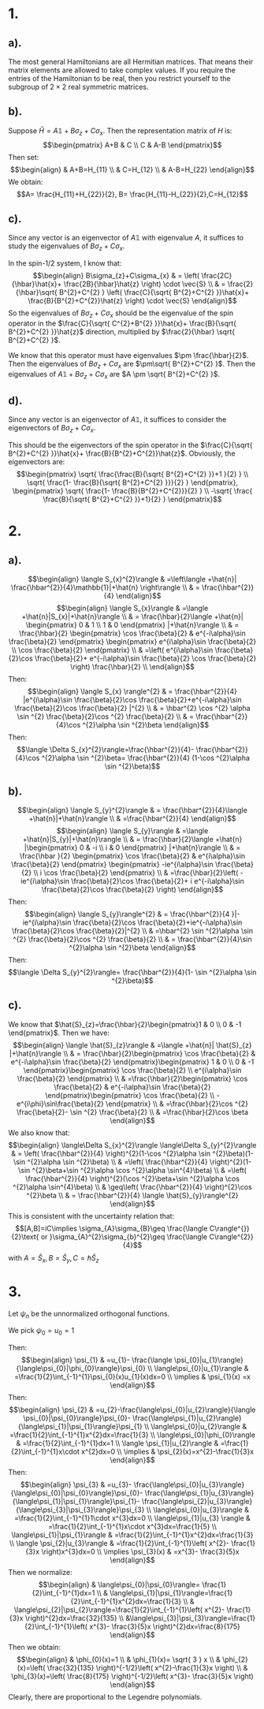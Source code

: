 # 1.
## a).
The most general Hamiltonians are all Hermitian matrices. That means their matrix elements are allowed to take complex values. If you require the entries of the Hamiltonian to be real, then you restrict yourself to the subgroup of $2\times 2$ real symmetric matrices.
## b).
Suppose $\hat{H}=A \mathbb{1}+B\sigma_{z}+C\sigma_{x}$. Then the representation matrix of $H$ is:
$$\begin{pmatrix}
A+B & C \\
C & A-B 
\end{pmatrix}$$
Then set:
$$\begin{align}
 & A+B=H_{11} \\
 & C=H_{12} \\
 & A-B=H_{22}
\end{align}$$
We obtain:
$$A= \frac{H_{11}+H_{22}}{2}, B= \frac{H_{11}-H_{22}}{2},C=H_{12}$$
## c).
Since any vector is an eigenvector of $A\mathbb{1}$ with eigenvalue $A$, it suffices to study the eigenvalues of $B\sigma_{z}+C\sigma_{x}$. 

In the spin-1/2 system, I know that:
$$\begin{align}
B\sigma_{z}+C\sigma_{x} & = \left(  \frac{2C}{\hbar}\hat{x}+ \frac{2B}{\hbar}\hat{z} \right) \cdot \vec{S} \\
 & = \frac{2}{\hbar}\sqrt{ B^{2}+C^{2} } \left(  \frac{C}{\sqrt{ B^{2}+C^{2} }}\hat{x}+ \frac{B}{B^{2}+C^{2}}\hat{z} \right) \cdot \vec{S}
\end{align}$$
So the eigenvalues of $B\sigma_{z}+C\sigma_{x}$ should be the eigenvalue of the spin operator in the $\frac{C}{\sqrt{ C^{2}+B^{2} }}\hat{x}+ \frac{B}{\sqrt{ B^{2}+C^{2} }}\hat{z}$ direction, multiplied by $\frac{2}{\hbar} \sqrt{ B^{2}+C^{2} }$.

We know that this operator must have eigenvalues $\pm \frac{\hbar}{2}$. Then the eigenvalues of $B\sigma_{z}+C\sigma_{x}$ are $\pm\sqrt{ B^{2}+C^{2} }$. Then the eigenvalues of $A\mathbb{1}+B\sigma_{z}+C\sigma_{x}$ are $A \pm \sqrt{ B^{2}+C^{2} }$.
## d).
Since any vector is an eigenvector of $A\mathbb{1}$, it suffices to consider the eigenvectors of $B\sigma_{z}+C\sigma_{x}$.  

This should be the eigenvectors of the spin operator in the $\frac{C}{\sqrt{ B^{2}+C^{2} }}\hat{x}+ \frac{B}{B^{2}+C^{2}}\hat{z}$. Obviously, the eigenvectors are:
$$\begin{pmatrix}
\sqrt{ \frac{\frac{B}{\sqrt{ B^{2}+C^{2} }}+1 }{2} } \\
\sqrt{ \frac{1- \frac{B}{\sqrt{ B^{2}+C^{2} }}}{2} }
\end{pmatrix}, \begin{pmatrix}
\sqrt{  \frac{1- \frac{B}{B^{2}+C^{2}}}{2} } \\
-\sqrt{ \frac{ \frac{B}{\sqrt{ B^{2}+C^{2} }}+1}{2} }
\end{pmatrix}$$

# 2.
## a).
$$\begin{align}
\langle S_{x}^{2}\rangle & =\left\langle +\hat{n}| \frac{\hbar^{2}}{4}\mathbb{1}|+\hat{n} \right\rangle \\
 & = \frac{\hbar^{2}}{4}
\end{align}$$
$$\begin{align}
\langle S_{x}\rangle & =\langle +\hat{n}|S_{x}|+\hat{n}\rangle \\
 & = \frac{\hbar}{2}\langle +\hat{n}| \begin{pmatrix}
0 & 1 \\
1 & 0 
\end{pmatrix} |+\hat{n}\rangle \\
 & = \frac{\hbar}{2} \begin{pmatrix}
 \cos \frac{\beta}{2} &  e^{-i\alpha}\sin \frac{\beta}{2}
\end{pmatrix} \begin{pmatrix}
e^{i\alpha}\sin \frac{\beta}{2} \\
\cos \frac{\beta}{2}
\end{pmatrix} \\
 & =\left( e^{i\alpha}\sin \frac{\beta}{2}\cos \frac{\beta}{2}+ e^{-i\alpha}\sin \frac{\beta}{2} \cos \frac{\beta}{2} \right) \frac{\hbar}{2} \\
\end{align}$$
Then:
$$\begin{align}
\langle S_{x} \rangle^{2} & = \frac{\hbar^{2}}{4} |e^{i\alpha}\sin \frac{\beta}{2}\cos \frac{\beta}{2}+e^{-i\alpha}\sin \frac{\beta}{2}\cos \frac{\beta}{2} |^{2} \\
 & = \hbar^{2} \cos ^{2} \alpha \sin ^{2} \frac{\beta}{2}\cos ^{2}  \frac{\beta}{2} \\
 & = \frac{\hbar^{2}}{4}\cos ^{2}\alpha \sin ^{2}\beta
\end{align}$$
Then: 
$$\langle \Delta S_{x}^{2}\rangle=\frac{\hbar^{2}}{4}- \frac{\hbar^{2}}{4}\cos ^{2}\alpha \sin ^{2}\beta= \frac{\hbar^{2}}{4} (1-\cos ^{2}\alpha \sin ^{2}\beta)$$
## b).
 $$\begin{align}
\langle S_{y}^{2}\rangle & = \frac{\hbar^{2}}{4}\langle +\hat{n}|+\hat{n}\rangle \\
 & =\frac{\hbar^{2}}{4}
\end{align}$$
$$\begin{align}
\langle S_{y}\rangle & =\langle +\hat{n}|S_{y}|+\hat{n}\rangle \\
 & = \frac{\hbar}{2}\langle +\hat{n} |\begin{pmatrix}
0 & -i \\
i & 0
\end{pmatrix} |+\hat{n}\rangle \\
 & = \frac{\hbar }{2} \begin{pmatrix}
\cos \frac{\beta}{2} & e^{i\alpha}\sin \frac{\beta}{2}
\end{pmatrix} \begin{pmatrix}
 -ie^{i\alpha}\sin \frac{\beta}{2} \\
i \cos \frac{\beta}{2}
\end{pmatrix} \\
 & =\frac{\hbar}{2}\left( -ie^{i\alpha}\sin \frac{\beta}{2}\cos \frac{\beta}{2}+ i e^{-i\alpha}\sin \frac{\beta}{2}\cos \frac{\beta}{2} \right)
\end{align}$$
Then:
$$\begin{align}
\langle S_{y}\rangle^{2} & = \frac{\hbar^{2}}{4 }|-ie^{i\alpha}\sin \frac{\beta}{2}\cos \frac{\beta}{2}+ie^{-i\alpha}\sin \frac{\beta}{2}\cos \frac{\beta}{2}|^{2} \\
 & =\hbar^{2}  \sin ^{2}\alpha \sin ^{2} \frac{\beta}{2}\cos ^{2} \frac{\beta}{2} \\
 & = \frac{\hbar^{2}}{4}\sin ^{2}\alpha \sin ^{2}\beta
\end{align}$$
Then:
$$\langle \Delta S_{y}^{2}\rangle= \frac{\hbar^{2}}{4}(1- \sin ^{2}\alpha \sin ^{2}\beta)$$
## c).
We know that $\hat{S}_{z}=\frac{\hbar}{2}\begin{pmatrix}1 & 0 \\ 0 & -1 \end{pmatrix}$. Then we have:
$$\begin{align}
\langle \hat{S}_{z}\rangle & =\langle +\hat{n}| \hat{S}_{z} |+\hat{n}\rangle \\
  & = \frac{\hbar}{2}\begin{pmatrix}
\cos \frac{\beta}{2} & e^{-i\alpha}\sin \frac{\beta}{2}
\end{pmatrix}\begin{pmatrix}
1 & 0 \\
0 & -1
\end{pmatrix}\begin{pmatrix}
\cos \frac{\beta}{2} \\
e^{i\alpha}\sin \frac{\beta}{2}
\end{pmatrix} \\
 & =\frac{\hbar}{2}\begin{pmatrix}
\cos \frac{\beta}{2} & e^{-i\alpha}\sin \frac{\beta}{2}
\end{pmatrix}\begin{pmatrix}
\cos \frac{\beta}{2} \\
-e^{i\phi}\sin\frac{\beta}{2}
\end{pmatrix} \\
 & =\frac{\hbar}{2}\cos ^{2} \frac{\beta}{2}- \sin ^{2} \frac{\beta}{2} \\
 & =\frac{\hbar}{2}\cos \beta
\end{align}$$
We also know that:
$$\begin{align} \langle\Delta S_{x}^{2}\rangle \langle\Delta S_{y}^{2}\rangle & = \left( \frac{\hbar^{2}}{4} \right)^{2}(1-\cos ^{2}\alpha \sin ^{2}\beta)(1-\sin ^{2}\alpha \sin ^{2}\beta) \\
 & =\left( \frac{\hbar^{2}}{4} \right)^{2}(1-\sin ^{2}\beta+\sin ^{2}\alpha \cos ^{2}\alpha \sin^{4}\beta) \\
 & =\left( \frac{\hbar^{2}}{4} \right)^{2}(\cos ^{2}\beta+\sin ^{2}\alpha \cos ^{2}\alpha \sin^{4}\beta) \\
 & \geq\left( \frac{\hbar^{2}}{4} \right)^{2}\cos ^{2}\beta \\
 & = \frac{\hbar^{2}}{4} \langle \hat{S}_{y}\rangle^{2} 
\end{align}$$
This is consistent with the uncertainty relation that:
$$[A,B]=iC\implies \sigma_{A}\sigma_{B}\geq \frac{\langle C\rangle^{}}{2}\text{ or  }\sigma_{A}^{2}\sigma_{b}^{2}\geq \frac{\langle C\rangle^{2}}{4}$$
with $A=\hat{S}_{x},B=\hat{S}_{y},C=\hbar\hat{S}_{z}$

# 3.
Let $\psi_{n}$ be the unnormalized orthogonal functions.

We pick $\psi_{0}=u_{0}=1$

Then:
$$\begin{align}
\psi_{1} & =u_{1}- \frac{\langle \psi_{0}|u_{1}\rangle}{\langle\psi_{0}|\phi_{0}\rangle}\psi_{0} \\
\langle\psi_{0}|u_{1}\rangle & =\frac{1}{2}\int_{-1}^{1}\psi_{0}(x)u_{1}(x)dx=0 \\
\implies & \psi_{1}(x)  =x
\end{align}$$
Then:
$$\begin{align}
\psi_{2} & =u_{2}-\frac{\langle\psi_{0}|u_{2}\rangle}{\langle \psi_{0}|\psi_{0}\rangle}\psi_{0}- \frac{\langle\psi_{1}|u_{2}\rangle}{\langle\psi_{1}|\psi_{1}\rangle}\psi_{1} \\
\langle\psi_{0}|u_{2}\rangle & =\frac{1}{2}\int_{-1}^{1}x^{2}dx=\frac{1}{3} \\
\langle\psi_{0}|\phi_{0}\rangle & =\frac{1}{2}\int_{-1}^{1}dx=1 \\
\langle \psi_{1}|u_{2}\rangle & =\frac{1}{2}\int_{-1}^{1}x\cdot x^{2}dx=0 \\
\implies & \psi_{2}(x)=x^{2}-\frac{1}{3}x
\end{align}$$
Then:
$$\begin{align}
\psi_{3} & =u_{3}- \frac{\langle\psi_{0}|u_{3}\rangle}{\langle\psi_{0}|\psi_{0}\rangle}\psi_{0}- \frac{\langle\psi_{1}|u_{3}\rangle}{\langle\psi_{1}|\psi_{1}\rangle}\psi_{1}- \frac{\langle\psi_{2}|u_{3}\rangle}{\langle\psi_{3}|\psi_{3}\rangle}\psi_{3} \\
\langle\psi_{0}|u_{3}\rangle & =\frac{1}{2}\int_{-1}^{1}1\cdot x^{3}dx=0 \\
\langle\psi_{1}|u_{3} \rangle & =\frac{1}{2}\int_{-1}^{1}x\cdot x^{3}dx=\frac{1}{5} \\
\langle\psi_{1}|\psi_{1}\rangle & =\frac{1}{2}\int_{-1}^{1}x^{2}dx=\frac{1}{3} \\
\langle \psi_{2}|u_{3}\rangle & =\frac{1}{2}\int_{-1}^{1}\left( x^{2}- \frac{1}{3}x \right)x^{3}dx=0 \\
\implies \psi_{3}(x) & =x^{3}- \frac{3}{5}x
\end{align}$$
Then we normalize:
$$\begin{align}
 & \langle\psi_{0}|\psi_{0}\rangle= \frac{1}{2}\int_{-1}^{1}dx=1 \\
 & \langle\psi_{1}|\psi_{1}\rangle=\frac{1}{2}\int_{-1}^{1}x^{2}dx=\frac{1}{3} \\
 & \langle\psi_{2}|\psi_{2}\rangle=\frac{1}{2}\int_{-1}^{1}\left( x^{2}- \frac{1}{3}x \right)^{2}dx=\frac{32}{135} \\
 &\langle\psi_{3}|\psi_{3}\rangle=\frac{1}{2}\int_{-1}^{1}\left( x^{3}- \frac{3}{5}x \right)^{2}dx=\frac{8}{175}
\end{align}$$
Then we obtain:
$$\begin{align}
 & \phi_{0}(x)=1 \\
 & \phi_{1}(x)= \sqrt{ 3 } x \\
 & \phi_{2}(x)=\left( \frac{32}{135} \right)^{-1/2}\left( x^{2}-\frac{1}{3}x \right) \\
 & \phi_{3}(x)=\left( \frac{8}{175} \right)^{-1/2}\left( x^{3}- \frac{3}{5}x \right)
\end{align}$$
Clearly, there are proportional to the Legendre polynomials.
